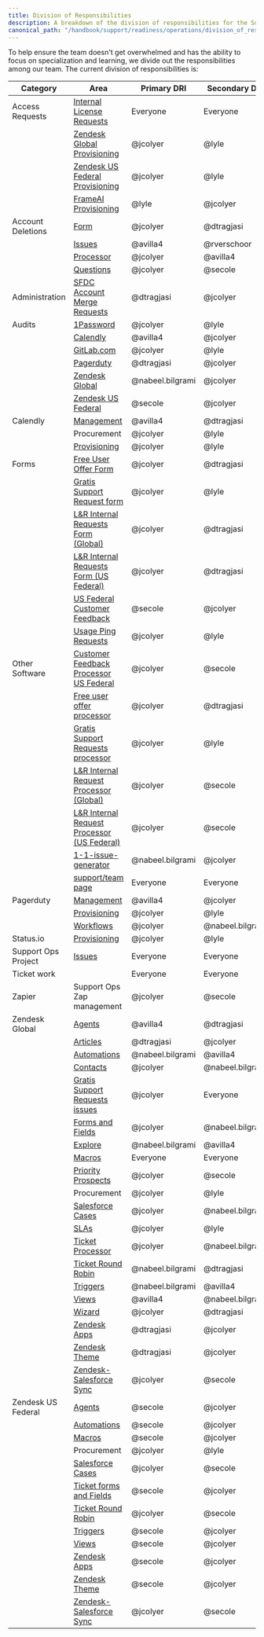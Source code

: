 ```yaml
---
title: Division of Responsibilities
description: A breakdown of the division of responsibilities for the Support Ops team
canonical_path: "/handbook/support/readiness/operations/division_of_responsibilities/"
---
```


To help ensure the team doesn't get overwhelmed and has the ability to focus on
specialization and learning, we divide out the responsibilities among our team.
The current division of responsibilities is:

| Category            | Area                                                                                                                                                  | Primary DRI      | Secondary DRI    |
|---------------------|-------------------------------------------------------------------------------------------------------------------------------------------------------|------------------|------------------|
| Access Requests     | [Internal License Requests](https://gitlab.com/gitlab-com/team-member-epics/access-requests/-/issues/?state=opened&label_name%5B%5D=Internal-License) | Everyone         | Everyone         |
|                     | [Zendesk Global Provisioning](https://gitlab.com/gitlab-com/team-member-epics/access-requests/-/issues/)                                              | @jcolyer         | @lyle            |
|                     | [Zendesk US Federal Provisioning](https://gitlab.com/gitlab-com/team-member-epics/access-requests/-/issues/)                                          | @jcolyer         | @lyle            |
|                     | [FrameAI Provisioning](https://gitlab.com/gitlab-com/team-member-epics/access-requests/-/issues/)                                          | @lyle | @jcolyer          |
| Account Deletions   | [Form](https://gitlab.com/gitlab-com/support/support-ops/forms/account-deletion)                                                                      | @jcolyer         | @dtragjasi       |
|                     | [Issues](https://gitlab.com/gitlab-com/gdpr-request/-/issues)                                                                                         | @avilla4         | @rverschoor      |
|                     | [Processor](https://gitlab.com/gitlab-com/support/support-ops/other-software/account-deletion-processor)                                              | @jcolyer         | @avilla4         |
|                     | [Questions](https://gitlab.slack.com/archives/C04357HVCJD)                                                                                            | @jcolyer         | @secole          |
| Administration      | [SFDC Account Merge Requests](handbook/support/readiness/operations/docs/policies/salesforce_customer_account_merge_requests/)                                               | @dtragjasi         | @jcolyer            |
| Audits              | [1Password](https://gitlab.com/gitlab-com/support/support-ops/support-ops-tools/audits/-/issues)                                                      | @jcolyer         | @lyle            |
|                     | [Calendly](https://gitlab.com/gitlab-com/support/support-ops/support-ops-tools/audits/-/issues)                                                       | @avilla4         | @jcolyer         |
|                     | [GitLab.com](https://gitlab.com/gitlab-com/support/support-ops/support-ops-tools/audits/-/issues)                                                     | @jcolyer         | @lyle            |
|                     | [Pagerduty](https://gitlab.com/gitlab-com/support/support-ops/support-ops-tools/audits/-/issues)                                                      | @dtragjasi       | @jcolyer         |
|                     | [Zendesk Global](https://gitlab.com/gitlab-com/support/support-ops/support-ops-tools/audits/-/issues)                                                 | @nabeel.bilgrami | @jcolyer         |
|                     | [Zendesk US Federal](https://gitlab.com/gitlab-com/support/support-ops/support-ops-tools/audits/-/issues)                                             | @secole          | @jcolyer         |
| Calendly            | [Management](https://gitlab.com/gitlab-com/support/support-ops/other-software/calendly)                                                               | @avilla4         | @dtragjasi       |
|                     | Procurement                                                                                                                                           | @jcolyer         | @lyle            |
|                     | [Provisioning](https://gitlab.com/gitlab-com/team-member-epics/access-requests/-/issues/)                                                             | @jcolyer         | @lyle            |
| Forms                | [Free User Offer Form](https://gitlab.com/gitlab-com/support/support-ops/forms/free-user-offer-form)                                                  | @jcolyer         | @dtragjasi       |
|                     | [Gratis Support Request form](https://gitlab.com/gitlab-com/support/support-ops/forms/gratis-support-request-form)                                    | @jcolyer         | @lyle            |
|                     | [L&R Internal Requests Form (Global)](https://gitlab.com/gitlab-com/support/internal-requests-form)                                                   | @jcolyer         | @dtragjasi       |
|                     | [L&R Internal Requests Form (US Federal)](https://gitlab.com/gitlab-com/support/support-ops/forms/us-federal-internal-request-form)                   | @jcolyer         | @dtragjasi       |
|                     | [US Federal Customer Feedback](https://gitlab.com/gitlab-com/support/support-ops/forms/us-federal-customer-feedback)                                  | @secole          | @jcolyer         |
|                     | [Usage Ping Requests](https://gitlab.com/support/usage-ping-request)                                                                                  | @jcolyer         | @lyle            |
| Other Software      | [Customer Feedback Processor US Federal](https://gitlab.com/gitlab-com/support/support-ops/other-software/customer-feedback-processor-us-federal)     | @jcolyer         | @secole          |
|                     | [Free user offer processor](https://gitlab.com/gitlab-com/support/support-ops/other-software/free-user-offer-processor)                               | @jcolyer         | @dtragjasi       |
|                     | [Gratis Support Requests processor](https://gitlab.com/gitlab-com/support/support-ops/zendesk-global/gratis-support-requests/)                        | @jcolyer         | @lyle            |
|                     | [L&R Internal Request Processor (Global)](https://gitlab.com/gitlab-com/support/support-ops/other-software/lnr-ir-processor)                          | @jcolyer         | @secole          |
|                     | [L&R Internal Request Processor (US Federal)](https://gitlab.com/gitlab-com/support/support-ops/other-software/lnr-ir-processor-us-federal)           | @jcolyer         | @secole          |
|                     | [1-1-issue-generator](https://gitlab.com/gitlab-com/support/toolbox/1-1-issue-generator/)                                                             | @nabeel.bilgrami | @jcolyer         |
|                     | [support/team page](https://gitlab.com/gitlab-support-readiness/support-team)                                                                         | Everyone         | Everyone         |
| Pagerduty           | [Management](https://gitlab.com/gitlab-com/support/support-ops/other-software/pagerduty)                                                              | @avilla4         | @jcolyer         |
|                     | [Provisioning](https://gitlab.com/gitlab-com/team-member-epics/access-requests/-/issues/)                                                             | @jcolyer         | @lyle            |
|                     | [Workflows](https://gitlab.com/gitlab-com/support/support-ops/other-software/slack-workflows)                                                         | @jcolyer         | @nabeel.bilgrami |
| Status.io           | [Provisioning](https://gitlab.com/gitlab-com/team-member-epics/access-requests/-/issues/)                                                           | @jcolyer         | @lyle            |
| Support Ops Project | [Issues](https://gitlab.com/gitlab-com/support/support-ops/support-ops-project/)                                                                      | Everyone         | Everyone         |
| Ticket work         |                                                                                                                                                       | Everyone         | Everyone         |
| Zapier              | Support Ops Zap management                                                                                                                            | @jcolyer         | @secole          |
| Zendesk Global      | [Agents](https://gitlab.com/gitlab-com/support/support-ops/zendesk-global/agents)                                                                     | @avilla4         | @dtragjasi       |
|                     | [Articles](https://gitlab.com/gitlab-com/support/support-ops/zendesk-global/articles)                                                                 | @dtragjasi       | @jcolyer         |
|                     | [Automations](https://gitlab.com/gitlab-com/support/support-ops/zendesk-global/automations)                                                           | @nabeel.bilgrami | @avilla4         |
|                     | [Contacts](https://gitlab.com/gitlab-com/support/support-ops/zendesk-global/contacts)                                                                 | @jcolyer         | @nabeel.bilgrami |
|                     | [Gratis Support Requests issues](https://gitlab.com/gitlab-com/support/support-ops/zendesk-global/gratis-support-requests/-/issues)                   | @jcolyer         | Everyone         |
|                     | [Forms and Fields](https://gitlab.com/gitlab-com/support/support-ops/zendesk-global/ticket-forms-and-fields)                                          | @jcolyer         | @nabeel.bilgrami |
|                     | [Explore](https://gitlab.com/gitlab-com/support/support-ops/zendesk-global/explore)                                                                   | @nabeel.bilgrami | @avilla4         |
|                     | [Macros](https://gitlab.com/gitlab-com/support/support-ops/zendesk-global/macros)                                                                     | Everyone         | Everyone         |
|                     | [Priority Prospects](https://gitlab.com/gitlab-com/support/support-ops/support-ops-project/-/issues/new)                                              | @jcolyer         | @secole          |
|                     | Procurement                                                                                                                                           | @jcolyer         | @lyle            |
|                     | [Salesforce Cases](https://gitlab.com/gitlab-com/support/support-ops/zendesk-global/salesforce-cases)                                                 | @jcolyer         | @nabeel.bilgrami |
|                     | [SLAs](https://gitlab.com/gitlab-com/support/support-ops/zendesk-global/sla-policies)                                                                 | @jcolyer         | @lyle            |
|                     | [Ticket Processor](https://gitlab.com/gitlab-com/support/support-ops/zendesk-global/ticket-processor)                                                 | @jcolyer         | @nabeel.bilgrami |
|                     | [Ticket Round Robin](https://gitlab.com/gitlab-com/support/support-ops/zendesk-global/ticket-round-robin)                                             | @nabeel.bilgrami | @dtragjasi       |
|                     | [Triggers](https://gitlab.com/gitlab-com/support/support-ops/zendesk-global/triggers)                                                                 | @nabeel.bilgrami | @avilla4         |
|                     | [Views](https://gitlab.com/gitlab-com/support/support-ops/zendesk-global/views)                                                                       | @avilla4         | @nabeel.bilgrami |
|                     | [Wizard](https://gitlab.com/gitlab-com/support/support-ops/zendesk-global/wizard)                                                                     | @jcolyer         | @dtragjasi       |
|                     | [Zendesk Apps](https://gitlab.com/gitlab-com/support/support-ops/zendesk-global/zendesk-apps)                                                         | @dtragjasi       | @jcolyer         |
|                     | [Zendesk Theme](https://gitlab.com/gitlab-com/support/support-ops/zendesk-global/zendesk-theme)                                                       | @dtragjasi       | @jcolyer         |
|                     | [Zendesk-Salesforce Sync](https://gitlab.com/gitlab-com/support/support-ops/zendesk-global/zd-sfdc-sync-global)                                       | @jcolyer         | @secole          |
| Zendesk US Federal  | [Agents](https://gitlab.com/gitlab-com/support/support-ops/zendesk-us-federal/agents)                                                                 | @secole          | @jcolyer         |
|                     | [Automations](https://gitlab.com/gitlab-com/support/support-ops/zendesk-us-federal/automations)                                                       | @secole          | @jcolyer         |
|                     | [Macros](https://gitlab.com/gitlab-com/support/support-ops/zendesk-us-federal/macros)                                                                 | @secole          | @jcolyer         |
|                     | Procurement                                                                                                                                           | @jcolyer         | @lyle            |
|                     | [Salesforce Cases](https://gitlab.com/gitlab-com/support/support-ops/zendesk-us-federal/salesforce-cases)                                             | @jcolyer         | @secole          |
|                     | [Ticket forms and Fields](https://gitlab.com/gitlab-com/support/support-ops/zendesk-us-federal/ticket-forms-and-fields)                               | @secole          | @jcolyer         |
|                     | [Ticket Round Robin](https://gitlab.com/gitlab-com/support/support-ops/zendesk-us-federal/ticket-round-robin)                                         | @jcolyer         | @secole          |
|                     | [Triggers](https://gitlab.com/gitlab-com/support/support-ops/zendesk-us-federal/triggers)                                                             | @secole          | @jcolyer         |
|                     | [Views](https://gitlab.com/gitlab-com/support/support-ops/zendesk-us-federal/views)                                                                   | @secole          | @jcolyer         |
|                     | [Zendesk Apps](https://gitlab.com/gitlab-com/support/support-ops/zendesk-us-federal/zendesk-apps)                                                     | @secole          | @jcolyer         |
|                     | [Zendesk Theme](https://gitlab.com/gitlab-com/support/support-ops/zendesk-us-federal/zendesk-theme)                                                   | @secole          | @jcolyer         |
|                     | [Zendesk-Salesforce Sync](https://gitlab.com/gitlab-com/support/support-ops/zendesk-us-federal/zd-sfdc-sync-us-federal)                               | @jcolyer         | @secole          |
